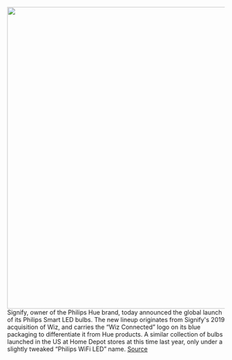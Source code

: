 <img src='https://cdn.vox-cdn.com/thumbor/AeQNHgaXP3s_1lSsFycthvbga0Y=/0x0:5250x3600/1200x800/filters:focal(2205x1380:3045x2220)/cdn.vox-cdn.com/uploads/chorus_image/image/69812532/philips_smart_led_bulb_package.0.jpg' width='700px' /><br/>
Signify, owner of the Philips Hue brand, today announced the global launch of its Philips Smart LED bulbs. The new lineup originates from Signify's 2019 acquisition of Wiz, and carries the “Wiz Connected” logo on its blue packaging to differentiate it from Hue products. A similar collection of bulbs launched in the US at Home Depot stores at this time last year, only under a slightly tweaked “Philips WiFi LED” name.
<a href='https://www.theverge.com/2021/9/3/22654576/philips-smart-led-bulbs-price-sizes-signify'> Source <a/>